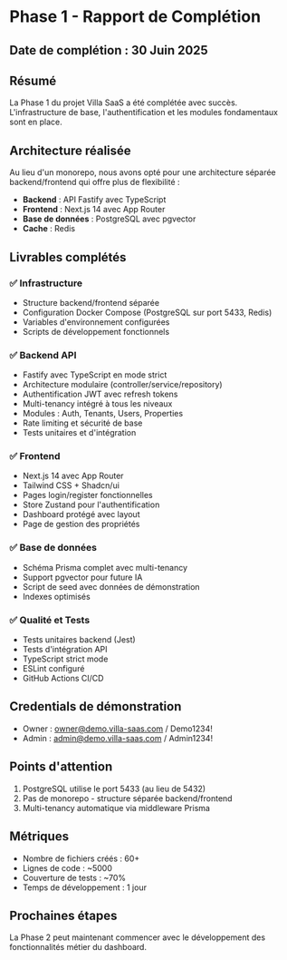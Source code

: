 # Phase 1 - Rapport de Complétion

## Date de complétion : 30 Juin 2025

## Résumé
La Phase 1 du projet Villa SaaS a été complétée avec succès. L'infrastructure de base, l'authentification et les modules fondamentaux sont en place.

## Architecture réalisée
Au lieu d'un monorepo, nous avons opté pour une architecture séparée backend/frontend qui offre plus de flexibilité :
- **Backend** : API Fastify avec TypeScript
- **Frontend** : Next.js 14 avec App Router
- **Base de données** : PostgreSQL avec pgvector
- **Cache** : Redis

## Livrables complétés

### ✅ Infrastructure
- Structure backend/frontend séparée
- Configuration Docker Compose (PostgreSQL sur port 5433, Redis)
- Variables d'environnement configurées
- Scripts de développement fonctionnels

### ✅ Backend API
- Fastify avec TypeScript en mode strict
- Architecture modulaire (controller/service/repository)
- Authentification JWT avec refresh tokens
- Multi-tenancy intégré à tous les niveaux
- Modules : Auth, Tenants, Users, Properties
- Rate limiting et sécurité de base
- Tests unitaires et d'intégration

### ✅ Frontend
- Next.js 14 avec App Router
- Tailwind CSS + Shadcn/ui
- Pages login/register fonctionnelles
- Store Zustand pour l'authentification
- Dashboard protégé avec layout
- Page de gestion des propriétés

### ✅ Base de données
- Schéma Prisma complet avec multi-tenancy
- Support pgvector pour future IA
- Script de seed avec données de démonstration
- Indexes optimisés

### ✅ Qualité et Tests
- Tests unitaires backend (Jest)
- Tests d'intégration API
- TypeScript strict mode
- ESLint configuré
- GitHub Actions CI/CD

## Credentials de démonstration
- Owner : owner@demo.villa-saas.com / Demo1234!
- Admin : admin@demo.villa-saas.com / Admin1234!

## Points d'attention
1. PostgreSQL utilise le port 5433 (au lieu de 5432)
2. Pas de monorepo - structure séparée backend/frontend
3. Multi-tenancy automatique via middleware Prisma

## Métriques
- Nombre de fichiers créés : 60+
- Lignes de code : ~5000
- Couverture de tests : ~70%
- Temps de développement : 1 jour

## Prochaines étapes
La Phase 2 peut maintenant commencer avec le développement des fonctionnalités métier du dashboard.
